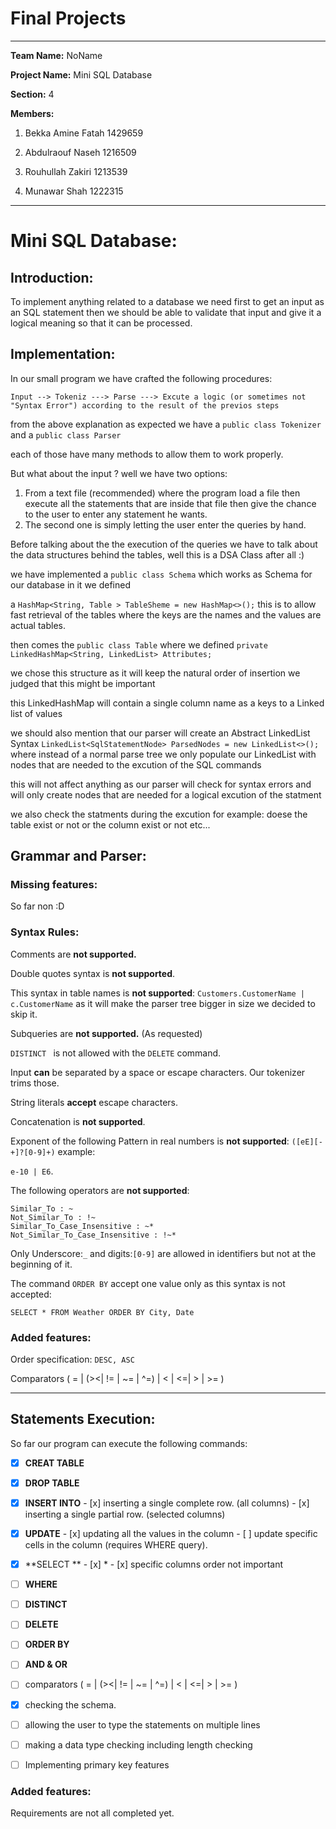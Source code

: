 # Final Projects

----

**Team Name:** NoName

**Project Name:** Mini SQL Database

**Section:** 4

**Members:**

  1. Bekka Amine Fatah 1429659

  2. Abdulraouf Naseh 1216509

  3. Rouhullah Zakiri 1213539 

  4. Munawar Shah 1222315

----

# Mini SQL Database:

## Introduction:

To implement anything related to a database we need first to get an input as an SQL statement then we should be able to validate that input and give it a logical meaning so that it can be processed. 

## Implementation:

In our small program we have crafted the following procedures:

```
Input --> Tokeniz ---> Parse ---> Excute a logic (or sometimes not "Syntax Error") according to the result of the previos steps
```



from the above explanation as expected we have a `public class Tokenizer` and a `public class Parser`

each of those have many methods to allow them to work properly.

But what about the input ? well we have two options:

1. From a text file (recommended) where the program load a file then execute all the statements that are inside that file then give the chance to the user to enter any statement he wants.
2. The second one is simply letting the user enter the queries by hand.

Before talking about the the execution of the queries we have to talk about the data structures behind the tables, well this is a DSA Class after all :)

we have implemented a `public class Schema` which works as Schema for our database in it we defined 

a `HashMap<String, Table > TableSheme = new HashMap<>();` this is to allow fast retrieval of the tables where the keys are the names and the values are actual tables.

then comes the  `public class Table` where we defined `private LinkedHashMap<String, LinkedList> Attributes;` 

we chose this structure as it will keep the natural order of insertion we judged that this might be important

this LinkedHashMap will contain a single column name as a keys to a Linked list of values



we should also mention that our parser will create an Abstract LinkedList Syntax `LinkedList<SqlStatementNode> ParsedNodes = new LinkedList<>();` where instead of a normal parse tree we only populate our LinkedList with nodes that are needed to the excution of the SQL commands

this will not affect anything as our parser will check for syntax errors and will only create nodes that are needed for a logical excution of the statment 

we also check the statments during the excution for example: doese the table exist or not or the column exist or not etc...

## Grammar and Parser:

### Missing features:

So far non :D

### Syntax Rules:

Comments are **not supported.**

Double quotes syntax is **not supported**.

This syntax in table names is **not supported**: `Customers.CustomerName | c.CustomerName`  as it will make the parser tree bigger in size we decided to skip it.

Subqueries are **not supported.** (As requested)

`DISTINCT ` is not allowed with the `DELETE` command.

Input **can** be separated by a space or escape characters. Our tokenizer trims those.

String literals **accept** escape characters.

Concatenation is **not supported**.

Exponent of the following Pattern in real numbers is **not supported**: `([eE][-+]?[0-9]+)` example:

 `e-10 | E6`.

The following operators are **not supported**:

```
Similar_To : ~
Not_Similar_To : !~
Similar_To_Case_Insensitive : ~*
Not_Similar_To_Case_Insensitive : !~*
```

Only Underscore:`_` and digits:`[0-9]` are allowed in identifiers but not at the beginning of it.

The command `ORDER BY` accept one value only as this syntax is not accepted:

```
SELECT * FROM Weather ORDER BY City, Date
```



###  Added features:

Order specification: `DESC, ASC` 

Comparators ( = | (><| != | ~= | ^=) | < | <=| > | >= )

----
## Statements Execution:

So far our program can execute the following commands:

- [x] **CREAT TABLE**
- [x] **DROP TABLE**
- [x] **INSERT INTO** 
      - [x] inserting a single complete row. (all columns)
      - [x] inserting a single partial row. (selected columns)
- [x] **UPDATE** 
      - [x] updating all the values in the column
      - [ ] update specific cells in the column (requires WHERE query).
- [x] **SELECT **
      - [x] *
      - [x] specific columns order not important


- [ ] **WHERE**
- [ ] **DISTINCT**
- [ ] **DELETE**
- [ ] **ORDER BY**
- [ ] **AND & OR**
- [ ] comparators ( = | (><| != | ~= | ^=) | < | <=| > | >= )
- [x] checking the schema.
- [ ] allowing the user to type the statements on multiple lines
- [ ] making a data type checking including length checking
- [ ] Implementing primary key features

###  Added features:

Requirements are not all completed  yet.